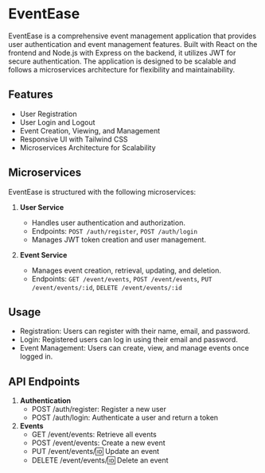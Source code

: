 # EventEase

EventEase is a comprehensive event management application that provides user authentication and event management features. Built with React on the frontend and Node.js with Express on the backend, it utilizes JWT for secure authentication. The application is designed to be scalable and follows a microservices architecture for flexibility and maintainability.

## Features

- User Registration
- User Login and Logout
- Event Creation, Viewing, and Management
- Responsive UI with Tailwind CSS
- Microservices Architecture for Scalability

## Microservices

EventEase is structured with the following microservices:

1. **User Service**
   - Handles user authentication and authorization.
   - Endpoints: `POST /auth/register`, `POST /auth/login`
   - Manages JWT token creation and user management.

2. **Event Service**
   - Manages event creation, retrieval, updating, and deletion.
   - Endpoints: `GET /event/events`, `POST /event/events`, `PUT /event/events/:id`, `DELETE /event/events/:id`

## Usage
   - Registration: Users can register with their name, email, and password.
   - Login: Registered users can log in using their email and password.
   - Event Management: Users can create, view, and manage events once logged in.

## API Endpoints

1. **Authentication**
   - POST /auth/register: Register a new user
   - POST /auth/login: Authenticate a user and return a token
2. **Events**
   - GET /event/events: Retrieve all events
   - POST /event/events: Create a new event
   - PUT /event/events/:id: Update an event
   - DELETE /event/events/:id: Delete an event

